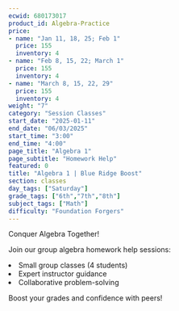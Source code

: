```yaml
---
ecwid: 680173017
product_id: Algebra-Practice
price:
- name: "Jan 11, 18, 25; Feb 1"
  price: 155
  inventory: 4
- name: "Feb 8, 15, 22; March 1"
  price: 155
  inventory: 4
- name: "March 8, 15, 22, 29"
  price: 155
  inventory: 4
weight: "7"
category: "Session Classes"
start_date: "2025-01-11"
end_date: "06/03/2025"
start_time: "3:00"
end_time: "4:00"
page_title: "Algebra 1"
page_subtitle: "Homework Help"
featured: 0
title: "Algebra 1 | Blue Ridge Boost"
section: classes
day_tags: ["Saturday"]
grade_tags: ["6th","7th","8th"]
subject_tags: ["Math"]
difficulty: "Foundation Forgers"
---
```

<p>Conquer Algebra Together!</p><p>Join our group algebra homework help sessions:</p><li> Small group classes (4 students)</li><li>Expert instructor guidance</li><li>Collaborative problem-solving</li><p>Boost your grades and confidence with peers!</p>

